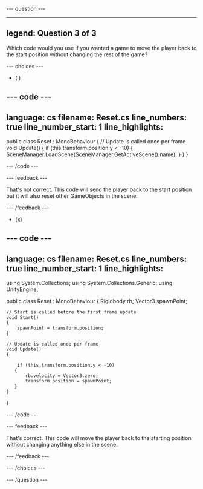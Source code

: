 
--- question ---

---
legend: Question 3 of 3
---

Which code would you use if you wanted a game to move the player back to the start position without changing the rest of the game?

--- choices ---

- ( ) 

--- code ---
---
language: cs 
filename: Reset.cs 
line_numbers: true 
line_number_start: 1 
line_highlights: 
---

public class Reset : MonoBehaviour
{
    // Update is called once per frame
    void Update()
    {
       if (this.transform.position.y < -10)
       {
           SceneManager.LoadScene(SceneManager.GetActiveScene().name);
       }
    }
}


--- /code ---

  --- feedback ---

  That's not correct. This code will send the player back to the start position but it will also reset other GameObjects in the scene. 

  --- /feedback ---

- (x) 

   
--- code ---
---
language: cs 
filename: Reset.cs 
line_numbers: true 
line_number_start: 1 
line_highlights: 
---
using System.Collections;
using System.Collections.Generic;
using UnityEngine;

public class Reset : MonoBehaviour
{
    Rigidbody rb;
    Vector3 spawnPoint;

    // Start is called before the first frame update
    void Start()
    {
        spawnPoint = transform.position;
    }

    // Update is called once per frame
    void Update()
    {

        if (this.transform.position.y < -10)
       {
           rb.velocity = Vector3.zero;
           transform.position = spawnPoint;
       }
    }
}

--- /code ---

  --- feedback ---

That's correct. This code will move the player back to the starting position without changing anything else in the scene. 

  --- /feedback ---


--- /choices ---

--- /question ---
